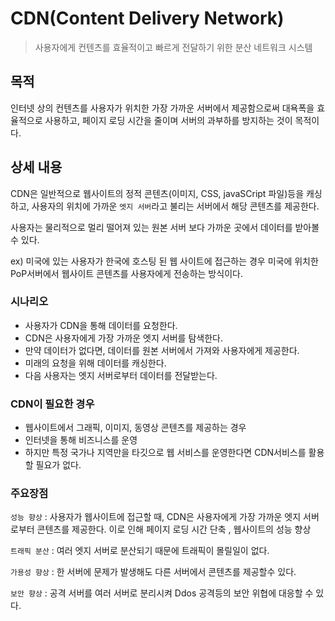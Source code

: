 # CDN(Content Delivery Network)

> 사용자에게 컨텐츠를 효율적이고 빠르게 전달하기 위한 분산 네트워크 시스템

## 목적 

인터넷 상의 컨텐츠를 사용자가 위치한 가장 가까운 서버에서 제공함으로써 대욕폭을 효율적으로 사용하고, 페이지 로딩 시간을 줄이며 서버의 과부하를 방지하는 것이 목적이다.

## 상세 내용 

CDN은 일반적으로 웹사이트의 정적 콘텐츠(이미지, CSS, javaSCript 파일)등을 캐싱하고, 사용자의 위치에 가까운 `엣지 서버`라고 불리는 서버에서 해당 콘텐츠를 제공한다.

사용자는 물리적으로 멀리 떨어져 있는 원본 서버 보다 가까운 곳에서 데이터를 받아볼 수 있다.

ex) 미국에 있는 사용자가 한국에 호스팅 된 웹 사이트에 접근하는 경우 미국에 위치한 PoP서버에서 웹사이트 콘텐츠를 사용자에게 전송하는 방식이다.

### 시나리오

- 사용자가 CDN을 통해 데이터를 요청한다.
- CDN은 사용자에게 가장 가까운 엣지 서버를 탐색한다.
- 만약 데이터가 없다면, 데이터를 원본 서버에서 가져와 사용자에게 제공한다.
- 미래의 요청을 위해 데이터를 캐싱한다.
- 다음 사용자는 엣지 서버로부터 데이터를 전달받는다.

### CDN이 필요한 경우 

- 웹사이트에서 그래픽, 이미지, 동영상 콘텐츠를 제공하는 경우 
- 인터넷을 통해 비즈니스를 운영
- 하지만 특정 국가나 지역만을 타깃으로 웹 서비스를 운영한다면 CDN서비스를 활용할 필요가 없다.

### 주요장점

`성능 향상` :  사용자가 웹사이트에 접근할 때, CDN은 사용자에게 가장 가까운 엣지 서버로부터 콘텐츠를 제공한다. 이로 인해 페이지 로딩 시간 단축 , 웹사이트의 성능 향상 

`트래픽 분산`  :  여러 엣지 서버로 분산되기 때문에 트래픽이 몰릴일이 없다.

`가용성 향상`  : 한 서버에 문제가 발생해도 다른 서버에서 콘텐츠를 제공할수 있다.

`보안 향상` :  공격 서버를 여러 서버로 분리시켜 Ddos 공격등의 보안 위협에 대응할 수 있다.

